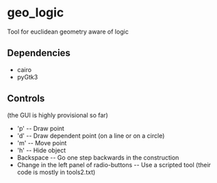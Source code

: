 # geo_logic
Tool for euclidean geometry aware of logic

## Dependencies
+ cairo
+ pyGtk3

## Controls
(the GUI is highly provisional so far)
+ 'p' -- Draw point
+ 'd' -- Draw dependent point (on a line or on a circle)
+ 'm' -- Move point
+ 'h' -- Hide object
+ Backspace -- Go one step backwards in the construction
+ Change in the left panel of radio-buttons -- Use a scripted tool (their code is mostly in tools2.txt)
